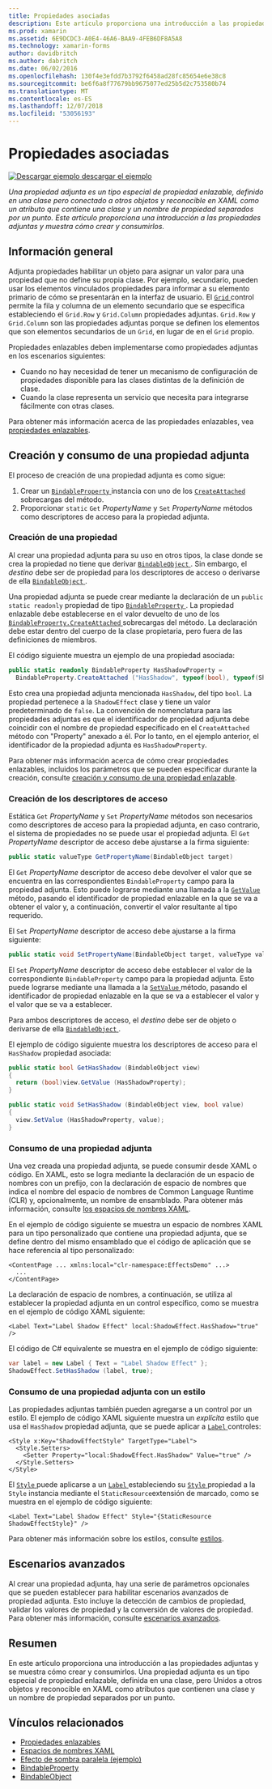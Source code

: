 ```yaml
---
title: Propiedades asociadas
description: Este artículo proporciona una introducción a las propiedades adjuntas y muestra cómo crear y consumirlos.
ms.prod: xamarin
ms.assetid: 6E9DCDC3-A0E4-46A6-BAA9-4FEB6DF8A5A8
ms.technology: xamarin-forms
author: davidbritch
ms.author: dabritch
ms.date: 06/02/2016
ms.openlocfilehash: 130f4e3efdd7b3792f6458ad28fc85654e6e38c8
ms.sourcegitcommit: be6f6a8f77679bb9675077ed25b5d2c753580b74
ms.translationtype: MT
ms.contentlocale: es-ES
ms.lasthandoff: 12/07/2018
ms.locfileid: "53056193"
---
```

# <a name="attached-properties"></a>Propiedades asociadas

[![Descargar ejemplo](~/media/shared/download.png) descargar el ejemplo](https://developer.xamarin.com/samples/xamarin-forms/effects/shadoweffect/)

_Una propiedad adjunta es un tipo especial de propiedad enlazable, definido en una clase pero conectado a otros objetos y reconocible en XAML como un atributo que contiene una clase y un nombre de propiedad separados por un punto. Este artículo proporciona una introducción a las propiedades adjuntas y muestra cómo crear y consumirlos._

## <a name="overview"></a>Información general

Adjunta propiedades habilitar un objeto para asignar un valor para una propiedad que no define su propia clase. Por ejemplo, secundario, pueden usar los elementos vinculados propiedades para informar a su elemento primario de cómo se presentarán en la interfaz de usuario. El [ `Grid` ](xref:Xamarin.Forms.Grid) control permite la fila y columna de un elemento secundario que se especifica estableciendo el `Grid.Row` y `Grid.Column` propiedades adjuntas. `Grid.Row` y `Grid.Column` son las propiedades adjuntas porque se definen los elementos que son elementos secundarios de un `Grid`, en lugar de en el `Grid` propio.

Propiedades enlazables deben implementarse como propiedades adjuntas en los escenarios siguientes:

- Cuando no hay necesidad de tener un mecanismo de configuración de propiedades disponible para las clases distintas de la definición de clase.
- Cuando la clase representa un servicio que necesita para integrarse fácilmente con otras clases.

Para obtener más información acerca de las propiedades enlazables, vea [propiedades enlazables](~/xamarin-forms/xaml/bindable-properties.md).

## <a name="creating-and-consuming-an-attached-property"></a>Creación y consumo de una propiedad adjunta

El proceso de creación de una propiedad adjunta es como sigue:

1. Crear un [ `BindableProperty` ](xref:Xamarin.Forms.BindableProperty) instancia con uno de los [ `CreateAttached` ](xref:Xamarin.Forms.BindableProperty.CreateAttached*) sobrecargas del método.
1. Proporcionar `static` `Get` *PropertyName* y `Set` *PropertyName* métodos como descriptores de acceso para la propiedad adjunta.

### <a name="creating-a-property"></a>Creación de una propiedad

Al crear una propiedad adjunta para su uso en otros tipos, la clase donde se crea la propiedad no tiene que derivar [ `BindableObject` ](xref:Xamarin.Forms.BindableObject). Sin embargo, el *destino* debe ser de propiedad para los descriptores de acceso o derivarse de ella [ `BindableObject` ](xref:Xamarin.Forms.BindableObject).

Una propiedad adjunta se puede crear mediante la declaración de un `public static readonly` propiedad de tipo [ `BindableProperty` ](xref:Xamarin.Forms.BindableProperty). La propiedad enlazable debe establecerse en el valor devuelto de uno de los [ `BindableProperty.CreateAttached` ](xref:Xamarin.Forms.BindableProperty.CreateAttached(System.String,System.Type,System.Type,System.Object,Xamarin.Forms.BindingMode,Xamarin.Forms.BindableProperty.ValidateValueDelegate,Xamarin.Forms.BindableProperty.BindingPropertyChangedDelegate,Xamarin.Forms.BindableProperty.BindingPropertyChangingDelegate,Xamarin.Forms.BindableProperty.CoerceValueDelegate,Xamarin.Forms.BindableProperty.CreateDefaultValueDelegate)) sobrecargas del método. La declaración debe estar dentro del cuerpo de la clase propietaria, pero fuera de las definiciones de miembros.

El código siguiente muestra un ejemplo de una propiedad asociada:

```csharp
public static readonly BindableProperty HasShadowProperty =
  BindableProperty.CreateAttached ("HasShadow", typeof(bool), typeof(ShadowEffect), false);
```

Esto crea una propiedad adjunta mencionada `HasShadow`, del tipo `bool`. La propiedad pertenece a la `ShadowEffect` clase y tiene un valor predeterminado de `false`. La convención de nomenclatura para las propiedades adjuntas es que el identificador de propiedad adjunta debe coincidir con el nombre de propiedad especificado en el `CreateAttached` método con "Property" anexado a él. Por lo tanto, en el ejemplo anterior, el identificador de la propiedad adjunta es `HasShadowProperty`.

Para obtener más información acerca de cómo crear propiedades enlazables, incluidos los parámetros que se pueden especificar durante la creación, consulte [creación y consumo de una propiedad enlazable](~/xamarin-forms/xaml/bindable-properties.md#consuming-bindable-property).

### <a name="creating-accessors"></a>Creación de los descriptores de acceso

Estática `Get` *PropertyName* y `Set` *PropertyName* métodos son necesarios como descriptores de acceso para la propiedad adjunta, en caso contrario, el sistema de propiedades no se puede usar el propiedad adjunta. El `Get` *PropertyName* descriptor de acceso debe ajustarse a la firma siguiente:

```csharp
public static valueType GetPropertyName(BindableObject target)
```

El `Get` *PropertyName* descriptor de acceso debe devolver el valor que se encuentra en las correspondientes `BindableProperty` campo para la propiedad adjunta. Esto puede lograrse mediante una llamada a la [ `GetValue` ](xref:Xamarin.Forms.BindableObject.GetValue(Xamarin.Forms.BindableProperty)) método, pasando el identificador de propiedad enlazable en la que se va a obtener el valor y, a continuación, convertir el valor resultante al tipo requerido.

El `Set` *PropertyName* descriptor de acceso debe ajustarse a la firma siguiente:

```csharp
public static void SetPropertyName(BindableObject target, valueType value)
```

El `Set` *PropertyName* descriptor de acceso debe establecer el valor de la correspondiente `BindableProperty` campo para la propiedad adjunta. Esto puede lograrse mediante una llamada a la [ `SetValue` ](xref:Xamarin.Forms.BindableObject.SetValue(Xamarin.Forms.BindableProperty,System.Object)) método, pasando el identificador de propiedad enlazable en la que se va a establecer el valor y el valor que se va a establecer.

Para ambos descriptores de acceso, el *destino* debe ser de objeto o derivarse de ella [ `BindableObject` ](xref:Xamarin.Forms.BindableObject).

El ejemplo de código siguiente muestra los descriptores de acceso para el `HasShadow` propiedad asociada:

```csharp
public static bool GetHasShadow (BindableObject view)
{
  return (bool)view.GetValue (HasShadowProperty);
}

public static void SetHasShadow (BindableObject view, bool value)
{
  view.SetValue (HasShadowProperty, value);
}
```

### <a name="consuming-an-attached-property"></a>Consumo de una propiedad adjunta

Una vez creada una propiedad adjunta, se puede consumir desde XAML o código. En XAML, esto se logra mediante la declaración de un espacio de nombres con un prefijo, con la declaración de espacio de nombres que indica el nombre del espacio de nombres de Common Language Runtime (CLR) y, opcionalmente, un nombre de ensamblado. Para obtener más información, consulte [los espacios de nombres XAML](~/xamarin-forms/xaml/namespaces.md).

En el ejemplo de código siguiente se muestra un espacio de nombres XAML para un tipo personalizado que contiene una propiedad adjunta, que se define dentro del mismo ensamblado que el código de aplicación que se hace referencia al tipo personalizado:

```xaml
<ContentPage ... xmlns:local="clr-namespace:EffectsDemo" ...>
  ...
</ContentPage>
```

La declaración de espacio de nombres, a continuación, se utiliza al establecer la propiedad adjunta en un control específico, como se muestra en el ejemplo de código XAML siguiente:

```xaml
<Label Text="Label Shadow Effect" local:ShadowEffect.HasShadow="true" />
```

El código de C# equivalente se muestra en el ejemplo de código siguiente:

```csharp
var label = new Label { Text = "Label Shadow Effect" };
ShadowEffect.SetHasShadow (label, true);
```

### <a name="consuming-an-attached-property-with-a-style"></a>Consumo de una propiedad adjunta con un estilo

Las propiedades adjuntas también pueden agregarse a un control por un estilo. El ejemplo de código XAML siguiente muestra un *explícita* estilo que usa el `HasShadow` propiedad adjunta, que se puede aplicar a [ `Label` ](xref:Xamarin.Forms.Label) controles:

```xaml
<Style x:Key="ShadowEffectStyle" TargetType="Label">
  <Style.Setters>
    <Setter Property="local:ShadowEffect.HasShadow" Value="true" />
  </Style.Setters>
</Style>
```

El [ `Style` ](xref:Xamarin.Forms.Style) puede aplicarse a un [ `Label` ](xref:Xamarin.Forms.Label) estableciendo su [ `Style` ](xref:Xamarin.Forms.VisualElement.Style) propiedad a la `Style` instancia mediante el `StaticResource`extensión de marcado, como se muestra en el ejemplo de código siguiente:

```xaml
<Label Text="Label Shadow Effect" Style="{StaticResource ShadowEffectStyle}" />
```

Para obtener más información sobre los estilos, consulte [estilos](~/xamarin-forms/user-interface/styles/index.md).

## <a name="advanced-scenarios"></a>Escenarios avanzados

Al crear una propiedad adjunta, hay una serie de parámetros opcionales que se pueden establecer para habilitar escenarios avanzados de propiedad adjunta. Esto incluye la detección de cambios de propiedad, validar los valores de propiedad y la conversión de valores de propiedad. Para obtener más información, consulte [escenarios avanzados](~/xamarin-forms/xaml/bindable-properties.md#advanced).

## <a name="summary"></a>Resumen

En este artículo proporciona una introducción a las propiedades adjuntas y se muestra cómo crear y consumirlos. Una propiedad adjunta es un tipo especial de propiedad enlazable, definida en una clase, pero Unidos a otros objetos y reconocible en XAML como atributos que contienen una clase y un nombre de propiedad separados por un punto.


## <a name="related-links"></a>Vínculos relacionados

- [Propiedades enlazables](~/xamarin-forms/xaml/bindable-properties.md)
- [Espacios de nombres XAML](~/xamarin-forms/xaml/namespaces.md)
- [Efecto de sombra paralela (ejemplo)](https://developer.xamarin.com/samples/xamarin-forms/effects/shadoweffect/)
- [BindableProperty](xref:Xamarin.Forms.BindableProperty)
- [BindableObject](xref:Xamarin.Forms.BindableObject)

